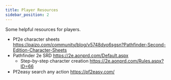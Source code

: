 ```yaml
---
title: Player Resources
sidebar_position: 2
---
```


Some helpful resources for players.

- Pf2e character sheets https://paizo.com/community/blog/v5748dyo6sgsn?Pathfinder-Second-Edition-Character-Sheets
- Pathfinder 2e SRD https://2e.aonprd.com/Default.aspx
    - Step-by-step character creation https://2e.aonprd.com/Rules.aspx?ID=66
- Pf2easy search any action https://pf2easy.com/